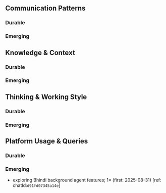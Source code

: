 ## Communication Patterns
### Durable

### Emerging

## Knowledge & Context
### Durable

### Emerging

## Thinking & Working Style
### Durable

### Emerging

## Platform Usage & Queries
### Durable

### Emerging
- exploring Bhindi background agent features; 1× (first: 2025-08-31) [ref: chatId:`d91fd07345a14e`]